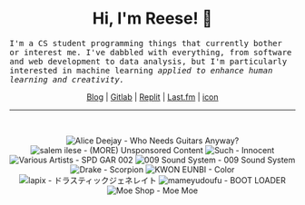 <h1 align="center">Hi, I'm Reese! 👋</h1>

<p><samp>I'm a CS student programming things that currently bother or interest me. I've dabbled with everything, from software and web development to data analysis, but I'm particularly interested in machine learning <i>applied to enhance human learning and creativity.</i></p></samp>

<p align="center">
 <a href="https://renys.dev">Blog</a> | <a href="https://gitlab.com/renys">Gitlab</a> | <a href="https://replit.com/@renys">Replit</a> | <a href="https://last.fm/user/i-dle">Last.fm</a> | <a href="https://picrew.me/en/image_maker/1453974">icon</a>
</p>

<hr class="dotted">
<br>
<!-- lastfm -->
<p align="center"><img src="https://lastfm.freetls.fastly.net/i/u/64s/f6bf55ded14fbdb79fc41bc3cf44117b.jpg" title="Alice Deejay - Who Needs Guitars Anyway?"> <img src="https://lastfm.freetls.fastly.net/i/u/64s/1d6f03b591a3088598a2a93a948e20af.jpg" title="salem ilese - (MORE) Unsponsored Content"> <img src="https://lastfm.freetls.fastly.net/i/u/64s/55d71c158c2c372b8c097eb50f379754.png" title="Such - Innocent"> <img src="https://lastfm.freetls.fastly.net/i/u/64s/092bee123033c04a2e34ae333c8060e6.jpg" title="Various Artists - SPD GAR 002"> <img src="https://lastfm.freetls.fastly.net/i/u/64s/a28fba5362b147d39aea5cd627372e83.png" title="009 Sound System - 009 Sound System"> <img src="https://lastfm.freetls.fastly.net/i/u/64s/b42f8bf1987f3e1e4dc55d46d9c7bc3d.jpg" title="Drake - Scorpion"> <img src="https://lastfm.freetls.fastly.net/i/u/64s/eb74510f510af68a3c7b2c03018de006.jpg" title="KWON EUNBI - Color"> <img src="https://lastfm.freetls.fastly.net/i/u/64s/3e2b933fb9efcd0e57c5675d5a752e90.png" title="lapix - ドラスティックジェネレイト"> <img src="https://lastfm.freetls.fastly.net/i/u/64s/c115ab966bc182a498bd1d78280f3e39.jpg" title="mameyudoufu - BOOT LOADER"> <img src="https://lastfm.freetls.fastly.net/i/u/64s/59dec672602d5d55b0bc31298cd8116e.jpg" title="Moe Shop - Moe Moe"> </p>
